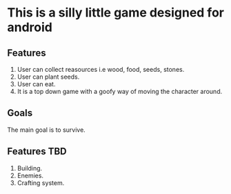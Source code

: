 # This is a silly little game designed for android
## Features
1. User can collect reasources i.e wood, food, seeds, stones.
2. User can plant seeds.
3. User can eat.
4. It is a top down game with a goofy way of moving the character around.

## Goals
The main goal is to survive.

## Features TBD
1. Building.
2. Enemies.
3. Crafting system.
